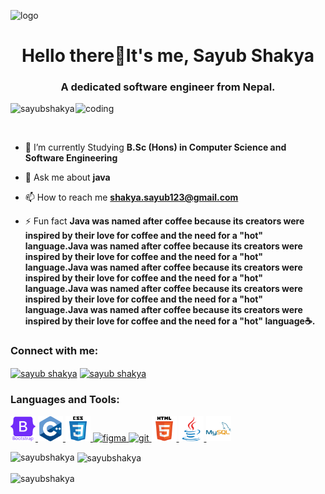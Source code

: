 ![logo](https://github.com/SayubShakya/Sayub-Shakya/blob/main/-%20B.png)
 
<h1 align="center">Hello there👋It's me, Sayub Shakya</h1>
<h3 align="center">A dedicated software engineer from Nepal.</h3>

<img align ="right" alt = "coding" width ="400" src = "https://camo.githubusercontent.com/19db51af5f90f1b152bc0b9078f5fe97053955be5074f03f17019c70345bdcdb/68747470733a2f2f6d69726f2e6d656469756d2e636f6d2f6d61782f313336302f302a37513379765349765f7430696f4a2d5a2e676966">

<p align="left"> <img src="https://komarev.com/ghpvc/?username=sayubshakya&label=Profile%20views&color=0e75b6&style=flat" alt="sayubshakya" /> </p>

<p align="left"> <a href="https://twitter.com/" target="blank"><img src="https://img.shields.io/twitter/follow/?logo=twitter&style=for-the-badge" alt="" /></a> </p>

- 🌱 I’m currently Studying **B.Sc (Hons) in Computer Science and Software Engineering**

- 💬 Ask me about **java**

- 📫 How to reach me **shakya.sayub123@gmail.com**

- ⚡ Fun fact **Java was named after coffee because its creators were inspired by their love for coffee and the need for a "hot" language.Java was named after coffee because its creators were inspired by their love for coffee and the need for a "hot" language.Java was named after coffee because its creators were inspired by their love for coffee and the need for a "hot" language.Java was named after coffee because its creators were inspired by their love for coffee and the need for a "hot" language.Java was named after coffee because its creators were inspired by their love for coffee and the need for a "hot" language☕.**

<h3 align="left">Connect with me:</h3>
<p align="left">
<a href="https://linkedin.com/in/sayub shakya" target="blank"><img align="center" src="https://raw.githubusercontent.com/rahuldkjain/github-profile-readme-generator/master/src/images/icons/Social/linked-in-alt.svg" alt="sayub shakya" height="30" width="40" /></a>
<a href="https://instagram.com/sayub shakya" target="blank"><img align="center" src="https://raw.githubusercontent.com/rahuldkjain/github-profile-readme-generator/master/src/images/icons/Social/instagram.svg" alt="sayub shakya" height="30" width="40" /></a>
</p>

<h3 align="left">Languages and Tools:</h3>
<p align="left"> <a href="https://getbootstrap.com" target="_blank" rel="noreferrer"> <img src="https://raw.githubusercontent.com/devicons/devicon/master/icons/bootstrap/bootstrap-plain-wordmark.svg" alt="bootstrap" width="40" height="40"/> </a> <a href="https://www.w3schools.com/cpp/" target="_blank" rel="noreferrer"> <img src="https://raw.githubusercontent.com/devicons/devicon/master/icons/cplusplus/cplusplus-original.svg" alt="cplusplus" width="40" height="40"/> </a> <a href="https://www.w3schools.com/css/" target="_blank" rel="noreferrer"> <img src="https://raw.githubusercontent.com/devicons/devicon/master/icons/css3/css3-original-wordmark.svg" alt="css3" width="40" height="40"/> </a> <a href="https://www.figma.com/" target="_blank" rel="noreferrer"> <img src="https://www.vectorlogo.zone/logos/figma/figma-icon.svg" alt="figma" width="40" height="40"/> </a> <a href="https://git-scm.com/" target="_blank" rel="noreferrer"> <img src="https://www.vectorlogo.zone/logos/git-scm/git-scm-icon.svg" alt="git" width="40" height="40"/> </a> <a href="https://www.w3.org/html/" target="_blank" rel="noreferrer"> <img src="https://raw.githubusercontent.com/devicons/devicon/master/icons/html5/html5-original-wordmark.svg" alt="html5" width="40" height="40"/> </a> <a href="https://www.java.com" target="_blank" rel="noreferrer"> <img src="https://raw.githubusercontent.com/devicons/devicon/master/icons/java/java-original.svg" alt="java" width="40" height="40"/> </a> <a href="https://www.mysql.com/" target="_blank" rel="noreferrer"> <img src="https://raw.githubusercontent.com/devicons/devicon/master/icons/mysql/mysql-original-wordmark.svg" alt="mysql" width="40" height="40"/> </a> </p>

<p><img align="left" src="https://github-readme-stats.vercel.app/api/top-langs?username=sayubshakya&show_icons=true&locale=en&layout=compact" alt="sayubshakya" /></p>

<p>&nbsp;<img align="center" src="https://github-readme-stats.vercel.app/api?username=sayubshakya&show_icons=true&locale=en" alt="sayubshakya" /></p>

<p><img align="center" src="https://github-readme-streak-stats.herokuapp.com/?user=sayubshakya&" alt="sayubshakya" /></p>

